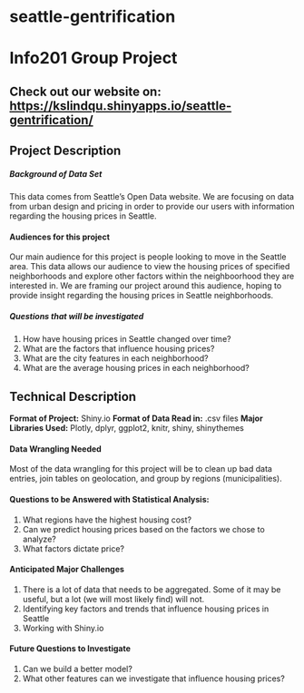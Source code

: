 # seattle-gentrification
# Info201 Group Project

## Check out our website on: https://kslindqu.shinyapps.io/seattle-gentrification/

## Project Description


##### Background of Data Set
This data comes from Seattle’s Open Data website. We are focusing on data from urban design and pricing in order to provide our users with information regarding the housing prices in Seattle. 

#### Audiences for this project
Our main audience for this project is people looking to move in the Seattle area. This data allows our audience to view the housing prices of specified neighborhoods and explore other factors within the neighboorhood they are interested in. We are framing our project around this audience, hoping to provide insight regarding the housing prices in Seattle neighborhoods. 

##### Questions that will be investigated
1. How have housing prices in Seattle changed over time?
2. What are the factors that influence housing prices?
3. What are the city features in each neighborhood?
4. What are the average housing prices in each neighborhood?


## Technical Description
__Format of Project:__ Shiny.io 
__Format of Data Read in:__ .csv files
__Major Libraries Used:__ Plotly, dplyr, ggplot2, knitr, shiny, shinythemes    

#### Data Wrangling Needed
Most of the data wrangling for this project will be to clean up bad data entries, join tables on geolocation, and group by regions (municipalities).

#### Questions to be Answered with Statistical Analysis:
1. What regions have the highest housing cost?
2. Can we predict housing prices based on the factors we chose to analyze?
3. What factors dictate price?

#### Anticipated Major Challenges
1. There is a lot of data that needs to be aggregated. Some of it may be useful, but a lot (we will most likely find) will not.
2. Identifying key factors and trends that influence housing prices in Seattle 
3. Working with Shiny.io

#### Future Questions to Investigate
1. Can we build a better model?
2. What other features can we investigate that influence housing prices?





